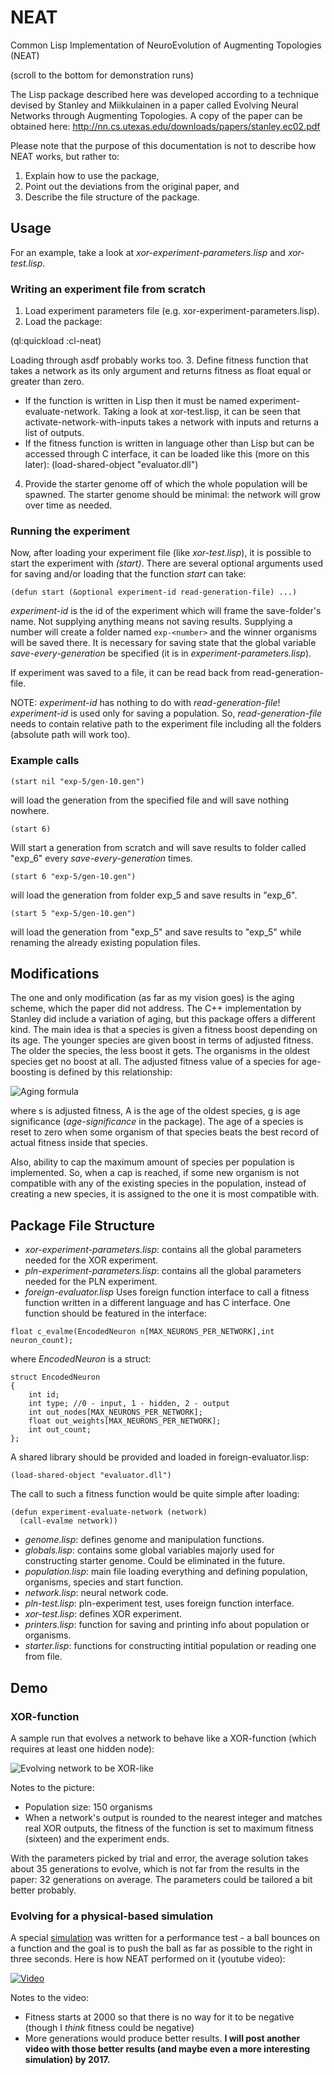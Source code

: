 # NEAT
Common Lisp Implementation of NeuroEvolution of Augmenting Topologies (NEAT)

(scroll to the bottom for demonstration runs)

The Lisp package described here was developed according to a technique devised by Stanley and Miikkulainen in a paper called Evolving Neural Networks through Augmenting Topologies. A copy of the paper can be obtained here: http://nn.cs.utexas.edu/downloads/papers/stanley.ec02.pdf 

Please note that the purpose of this documentation is not to describe how NEAT works, but rather to:
  1.	Explain how to use the package,
  2.	Point out the deviations from the original paper, and
  3.	Describe the file structure of the package.

## Usage
For an example, take a look at _xor-experiment-parameters.lisp_ and _xor-test.lisp_.

### Writing an experiment file from scratch
1. Load experiment parameters file (e.g. xor-experiment-parameters.lisp).
2. Load the package: 

  (ql:quickload :cl-neat)
  
  Loading through asdf probably works too.
3.	Define fitness function that takes a network as its only argument and returns fitness as float equal or greater than zero. 
 * If the function is written in Lisp then it must be named experiment-evaluate-network. Taking a look at xor-test.lisp, it can be seen that activate-network-with-inputs takes a network with inputs and returns a list of outputs.
 * If the fitness function is written in language other than Lisp but can be accessed through C interface, it can be loaded like this (more on this later):
 (load-shared-object "evaluator.dll")
4. Provide the starter genome off of which the whole population will be spawned. The starter genome should be minimal: the network will grow over time as needed.

### Running the experiment
Now, after loading your experiment file (like _xor-test.lisp_), it is possible to start the experiment with _(start)_. There are several optional arguments used for saving and/or loading that the function _start_ can take:

`(defun start (&optional experiment-id read-generation-file) ...)`

_experiment-id_ is the id of the experiment which will frame the save-folder's name. Not supplying anything means not saving results. Supplying a number will create a folder named `exp-<number>` and the winner organisms will be saved there. It is necessary for saving state that the global variable *save-every-generation* be specified (it is in _experiment-parameters.lisp_).

If experiment was saved to a file, it can be read back from read-generation-file. 

NOTE: _experiment-id_ has nothing to do with _read-generation-file_! _experiment-id_ is used only for saving a population. So, _read-generation-file_ needs to contain relative path to the experiment file including all the folders (absolute path will work too).

### Example calls

`(start nil "exp-5/gen-10.gen")`

will load the generation from the specified file and will save nothing nowhere.

`(start 6)`

Will start a generation from scratch and will save results to folder called "exp_6" every *save-every-generation* times.

`(start 6 "exp-5/gen-10.gen")`

will load the generation from folder exp_5 and save results in "exp_6".

`(start 5 "exp-5/gen-10.gen")`

will load the generation from "exp_5" and save results to "exp_5" while renaming the already existing population files.

## Modifications
The one and only modification (as far as my vision goes) is the aging scheme, which the paper did not address. The C++ implementation by Stanley did include a variation of aging, but this package offers a different kind. The main idea is that a species is given a fitness boost depending on its age. The younger species are given boost in terms of adjusted fitness. The older the species, the less boost it gets. The organisms in the oldest species get no boost at all. The adjusted fitness value of a species for age-boosting is defined by this relationship:

![Aging formula](https://github.com/meatich/NEAT/blob/master/aging_formula.gif "Aging formula")

where s is adjusted fitness, A is the age of the oldest species, g is age significance (*age-significance* in the package). The age of a species is reset to zero when some organism of that species beats the best record of actual fitness inside that species.

Also, ability to cap the maximum amount of species per population is implemented. So, when a cap is reached, if some new organism is not compatible with any of the existing species in the population, instead of creating a new species, it is assigned to the one it is most compatible with.

## Package File Structure
*	_xor-experiment-parameters.lisp_: contains all the global parameters needed for the XOR experiment.
*	_pln-experiment-parameters.lisp_: contains all the global parameters needed for the PLN experiment.
*	_foreign-evaluator.lisp_
Uses foreign function interface to call a fitness function written in a different language and has C interface. One function should be featured in the interface:

`float c_evalme(EncodedNeuron n[MAX_NEURONS_PER_NETWORK],int neuron_count);`

where _EncodedNeuron_ is a struct:

```
struct EncodedNeuron
{
    int id;
    int type; //0 - input, 1 - hidden, 2 - output
    int out_nodes[MAX_NEURONS_PER_NETWORK];
    float out_weights[MAX_NEURONS_PER_NETWORK];
    int out_count;
};
```
 A shared library should be provided and loaded in foreign-evaluator.lisp: 

`(load-shared-object "evaluator.dll")`

The call to such a fitness function would be quite simple after loading:
```
(defun experiment-evaluate-network (network)
  (call-evalme network))
```
*	_genome.lisp_: defines genome and manipulation functions.
*	_globals.lisp_: contains some global variables majorly used for constructing starter genome. Could be eliminated in the future. 
*	_population.lisp_: main file loading everything and defining population, organisms, species and start function.
*	_network.lisp_: neural network code.
*	_pln-test.lisp_: pln-experiment test, uses foreign function interface.
*	_xor-test.lisp_: defines XOR experiment.
*	_printers.lisp_: function for saving and printing info about population or organisms.
*	_starter.lisp_: functions for constructing intitial population or reading one from file.

## Demo
### XOR-function
A sample run that evolves a network to behave like a XOR-function (which requires at least one hidden node):

![Evolving network to be XOR-like](https://github.com/meatich/NEAT/blob/master/sshot-251.png "Evolving network to be XOR-like")

Notes to the picture:
 * Population size: 150 organisms
 * When a network's output is rounded to the nearest integer and matches real XOR outputs, the fitness of the function is set to maximum fitness (sixteen) and the experiment ends.

With the parameters picked by trial and error, the average solution takes about 35 generations to evolve, which is not far from the results in the paper: 32 generations on average. The parameters could be tailored a bit better probably.

### Evolving for a physical-based simulation
A special [simulation](https://github.com/meatich/PLN-Simulation) was written for a performance test - a ball bounces on a function and the goal is to push the ball as far as possible to the right in three seconds. Here is how NEAT performed on it (youtube video):

[![Video](http://img.youtube.com/vi/R9je0GhgaRg/0.jpg)](https://www.youtube.com/watch?v=R9je0GhgaRg)

Notes to the video:
 * Fitness starts at 2000 so that there is no way for it to be negative (though I _think_ fitness could be negative)
 * More generations would produce better results. **I will post another video with those better results (and maybe even a more interesting simulation) by 2017.**
